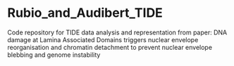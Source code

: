 # Rubio_and_Audibert_TIDE
Code repository for TIDE data analysis and representation from paper: DNA damage at Lamina Associated Domains triggers nuclear envelope reorganisation and chromatin detachment to prevent nuclear envelope blebbing and genome instability
